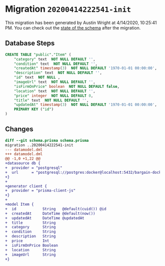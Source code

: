 # Migration `20200414222541-init`

This migration has been generated by Austin Wright at 4/14/2020, 10:25:41 PM.
You can check out the [state of the schema](./schema.prisma) after the migration.

## Database Steps

```sql
CREATE TABLE "public"."Item" (
    "category" text  NOT NULL DEFAULT '',
    "condition" text  NOT NULL DEFAULT '',
    "createdAt" timestamp(3)  NOT NULL DEFAULT '1970-01-01 00:00:00',
    "description" text  NOT NULL DEFAULT '',
    "id" text  NOT NULL ,
    "imageUrl" text  NOT NULL DEFAULT '',
    "isFirmOnPrice" boolean  NOT NULL DEFAULT false,
    "location" text  NOT NULL DEFAULT '',
    "price" integer  NOT NULL DEFAULT 0,
    "title" text  NOT NULL DEFAULT '',
    "updatedAt" timestamp(3)  NOT NULL DEFAULT '1970-01-01 00:00:00',
    PRIMARY KEY ("id")
) 
```

## Changes

```diff
diff --git schema.prisma schema.prisma
migration ..20200414222541-init
--- datamodel.dml
+++ datamodel.dml
@@ -1,0 +1,22 @@
+datasource db {
+  provider = "postgresql"
+  url      = "postgresql://postgres:docker@localhost:5432/bargain-docker?schema=public"
+}
+
+generator client {
+  provider = "prisma-client-js"
+}
+
+model Item {
+  id            String   @default(cuid()) @id
+  createdAt     DateTime @default(now())
+  updatedAt     DateTime @updatedAt
+  title         String
+  category      String
+  condition     String
+  description   String
+  price         Int
+  isFirmOnPrice Boolean
+  location      String
+  imageUrl      String
+}
```


